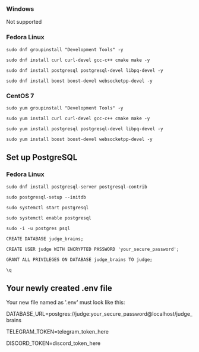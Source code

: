 ### Windows

Not supported

### Fedora Linux

`sudo dnf groupinstall "Development Tools" -y`

`sudo dnf install curl curl-devel gcc-c++ cmake make -y`

`sudo dnf install postgresql postgresql-devel libpq-devel -y`

`sudo dnf install boost boost-devel websocketpp-devel -y`

### CentOS 7

`sudo yum groupinstall "Development Tools" -y`

`sudo yum install curl curl-devel gcc-c++ cmake make -y`

`sudo yum install postgresql postgresql-devel libpq-devel -y`

`sudo yum install boost boost-devel websocketpp-devel -y`

## Set up PostgreSQL

### Fedora Linux

`sudo dnf install postgresql-server postgresql-contrib`

`sudo postgresql-setup --initdb`

`sudo systemctl start postgresql`

`sudo systemctl enable postgresql`

`sudo -i -u postgres psql`

`CREATE DATABASE judge_brains;`

`CREATE USER judge WITH ENCRYPTED PASSWORD 'your_secure_password';`

`GRANT ALL PRIVILEGES ON DATABASE judge_brains TO judge;`

`\q`

## Your newly created .env file

Your new file named as '.env' must look like this: 

DATABASE_URL=postgres://judge:your_secure_password@localhost/judge_brains 

TELEGRAM_TOKEN=telegram_token_here 

DISCORD_TOKEN=discord_token_here
